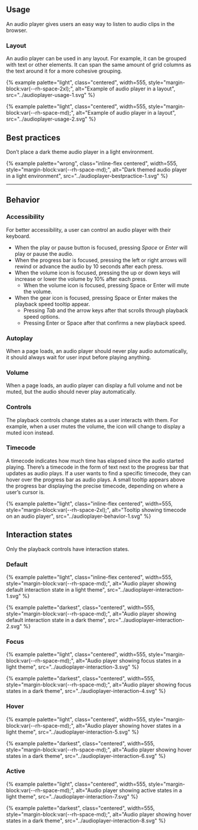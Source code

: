 
## Usage

  An audio player gives users an easy way to listen to audio clips in the browser.

### Layout

  An audio player can be used in any layout. For example, it can be grouped 
  with text or other elements. It can span the same amount of grid columns as 
  the text around it for a more cohesive grouping.

  {% example palette="light",
             class="centered",
             width=555,
             style="margin-block:var(--rh-space-2xl);",
             alt="Example of audio player in a layout",
             src="../audioplayer-usage-1.svg" %}

  {% example palette="light",
             class="centered",
             width=555,
             style="margin-block:var(--rh-space-md);",
             alt="Example of audio player in a layout",
             src="../audioplayer-usage-2.svg" %}


## Best practices

  Don’t place a dark theme audio player in a light environment.

  {% example palette="wrong",
             class="inline-flex centered",
             width=555,
             style="margin-block:var(--rh-space-md);",
             alt="Dark themed audio player in a light environment",
             src="../audioplayer-bestpractice-1.svg" %}

<hr style="margin-block:var(--rh-space-5xl);">

## Behavior

### Accessibility

  For better accessibility, a user can control an audio player with their keyboard.

  - When the play or pause button is focused, pressing *Space* or *Enter* will 
    play or pause the audio.
  - When the progress bar is focused, pressing the left or right arrows will 
    rewind or advance the audio by 10 seconds after each press.
  - When the volume icon is focused, pressing the up or down keys will 
    increase or lower the volume by 10% after each press.
      - When the volume icon is focused, pressing Space or Enter will mute the 
        volume.
  - When the gear icon is focused, pressing Space or Enter makes the playback 
    speed tooltip appear.
      - Pressing *Tab* and the arrow keys after that scrolls through playback 
        speed options.
      - Pressing Enter or Space after that confirms a new playback speed.

### Autoplay

  When a page loads, an audio player should never play audio automatically, it 
  should always wait for user input before playing anything.

### Volume

  When a page loads, an audio player can display a full volume and not be muted, 
  but the audio should never play automatically.

### Controls

  The playback controls change states as a user interacts with them. For 
  example, when a user mutes the volume, the icon will change to display a muted 
  icon instead.

### Timecode

  A timecode indicates how much time has elapsed since the audio started 
  playing. There’s a timecode in the form of text next to the progress bar that 
  updates as audio plays. If a user wants to find a specific timecode, they can 
  hover over the progress bar as audio plays. A small tooltip appears above the 
  progress bar displaying the precise timecode, depending on where a user’s 
  cursor is.

  {% example palette="light",
             class="inline-flex centered",
             width=555,
             style="margin-block:var(--rh-space-2xl);",
             alt="Tooltip showing timecode on an audio player",
             src="../audioplayer-behavior-1.svg" %}


## Interaction states

  Only the playback controls have interaction states.

### Default

  {% example palette="light",
             class="inline-flex centered",
             width=555,
             style="margin-block:var(--rh-space-md);",
             alt="Audio player showing default interaction state in a light theme",
             src="../audioplayer-interaction-1.svg" %}

  {% example palette="darkest",
             class="centered",
             width=555,
             style="margin-block:var(--rh-space-md);",
             alt="Audio player showing default interaction state in a dark theme",
             src="../audioplayer-interaction-2.svg" %}

### Focus

  {% example palette="light",
             class="centered",
             width=555,
             style="margin-block:var(--rh-space-md);",
             alt="Audio player showing focus states in a light theme",
             src="../audioplayer-interaction-3.svg" %}

  {% example palette="darkest",
             class="centered",
             width=555,
             style="margin-block:var(--rh-space-md);",
             alt="Audio player showing focus states in a dark theme",
             src="../audioplayer-interaction-4.svg" %}

### Hover

  {% example palette="light",
             class="centered",
             width=555,
             style="margin-block:var(--rh-space-md);",
             alt="Audio player showing hover states in a light theme",
             src="../audioplayer-interaction-5.svg" %}

  {% example palette="darkest",
             class="centered",
             width=555,
             style="margin-block:var(--rh-space-md);",
             alt="Audio player showing hover states in a dark theme",
             src="../audioplayer-interaction-6.svg" %}

### Active

  {% example palette="light",
             class="centered",
             width=555,
             style="margin-block:var(--rh-space-md);",
             alt="Audio player showing active states in a light theme",
             src="../audioplayer-interaction-7.svg" %}

  {% example palette="darkest",
             class="centered",
             width=555,
             style="margin-block:var(--rh-space-md);",
             alt="Audio player showing hover states in a dark theme",
             src="../audioplayer-interaction-8.svg" %}


